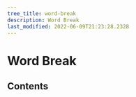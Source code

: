 ```yaml
---
tree_title: word-break
description: Word Break
last_modified: 2022-06-09T21:23:28.2328
---
```


# Word Break

## Contents
